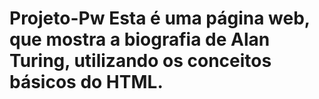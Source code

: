 # Projeto-Pw Esta é uma página web, que mostra a biografia de Alan Turing, utilizando os conceitos básicos do HTML.
